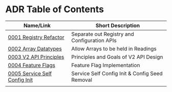 # ADR Table of Contents

| Name/Link                                                      | Short Description                               |
| -------------------------------------------------------------- | ----------------------------------------------- |
| [0001 Registry Refactor](0001-Registy-Refactor.md)             | Separate out Registry and Configuration APIs    |
| [0002 Array Datatypes](device-service/0002-Array-Datatypes.md) | Allow Arrays to be held in Readings             |
| [0003 V2 API Principles](core/0003-V2-API-Principles.md)       | Principles and Goals of V2 API Design           |
| [0004 Feature Flags](0004-Feature-Flags.md)                    | Feature Flag Implementation                     |
| [0005 Service Self Config Init](0005-Service-Self-Config.md)   | Service Self Config Init & Config Seed Removal  |
|                                                                |                                                 |
